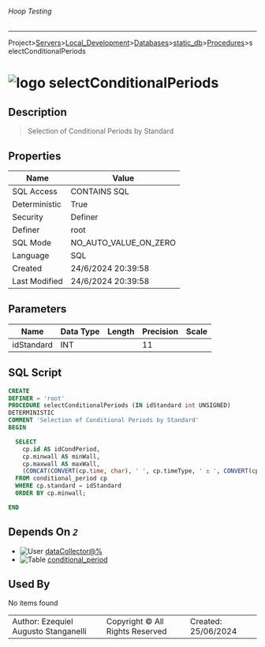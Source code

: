 ###### Hoop Testing
___
Project>[Servers](../../../../Servers.md)>[Local_Development](../../../Local_Development.md)>[Databases](../../Databases.md)>[static_db](../static_db.md)>[Procedures](Procedures.md)>selectConditionalPeriods


# ![logo](../../../../../Images/procedure64.svg) selectConditionalPeriods

## <a name="#Description"></a>Description
> Selection of Conditional Periods by Standard
## <a name="#Properties"></a>Properties
|Name|Value|
|---|---|
|SQL Access|CONTAINS SQL|
|Deterministic|True|
|Security|Definer|
|Definer|root|
|SQL Mode|NO_AUTO_VALUE_ON_ZERO|
|Language|SQL|
|Created|24/6/2024 20:39:58|
|Last Modified|24/6/2024 20:39:58|


## <a name="#Parameters"></a>Parameters
|Name|Data Type|Length|Precision|Scale|
|---|---|---|---|---|
|idStandard|INT||11||

## <a name="#SqlScript"></a>SQL Script
```SQL
CREATE
DEFINER = 'root'
PROCEDURE selectConditionalPeriods (IN idStandard int UNSIGNED)
DETERMINISTIC
COMMENT 'Selection of Conditional Periods by Standard'
BEGIN

  SELECT
    cp.id AS idCondPeriod,
    cp.minwall AS minWall,
    cp.maxwall AS maxWall,
    (CONCAT(CONVERT(cp.time, char), ' ', cp.timeType, ' ± ', CONVERT(cp.aproxTime, char), ' ', cp.aproxType)) AS condPeriod
  FROM conditional_period cp
  WHERE cp.standard = idStandard
  ORDER BY cp.minwall;

END
```

## <a name="#DependsOn"></a>Depends On _`2`_
- ![User](../../../../../Images/user.svg) [dataCollector@%](../../../Users/dataCollector@%.md)
- ![Table](../../../../../Images/table.svg) [conditional_period](../Tables/conditional_period.md)


## <a name="#UsedBy"></a>Used By
No items found

||||
|---|---|---|
|Author: Ezequiel Augusto Stanganelli|Copyright © All Rights Reserved|Created: 25/06/2024|